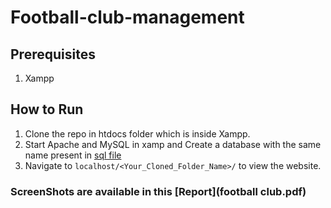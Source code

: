 # Football-club-management

## Prerequisites 
1. Xampp

## How to Run

1. Clone the repo in htdocs folder which is inside Xampp. <br>
2. Start Apache and MySQL in xamp and Create a database with the same name present in [sql file](3718110_manutd.sql)<br>
3. Navigate to `localhost/<Your_Cloned_Folder_Name>/` to view the website.

### ScreenShots are available in this [Report](football club.pdf)